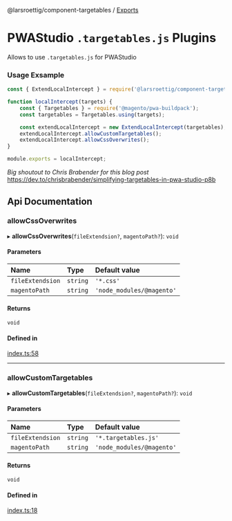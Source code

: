 @larsroettig/component-targetables / [Exports](modules.md)

# PWAStudio `.targetables.js` Plugins

Allows to use `.targetables.js` for PWAStudio

### Usage Exsample

```javascript
const { ExtendLocalIntercept } = require('@larsroettig/component-targetables');

function localIntercept(targets) {
    const { Targetables } = require('@magento/pwa-buildpack');
    const targetables = Targetables.using(targets);

    const extendLocalIntercept = new ExtendLocalIntercept(targetables);
    extendLocalIntercept.allowCustomTargetables();
    extendLocalIntercept.allowCssOverwrites();
}

module.exports = localIntercept;
```

*Big shoutout to Chris Brabender for this blog post*
https://dev.to/chrisbrabender/simplifying-targetables-in-pwa-studio-p8b

## Api Documentation

### allowCssOverwrites

▸ **allowCssOverwrites**(`fileExtendsion?`, `magentoPath?`): `void`

#### Parameters

| Name | Type | Default value |
| :------ | :------ | :------ |
| `fileExtendsion` | `string` | `'*.css'` |
| `magentoPath` | `string` | `'node_modules/@magento'` |

#### Returns

`void`

#### Defined in

[index.ts:58](https://github.com/larsroettig/component-targetables/blob/a102960/lib/index.ts#L58)

___

### allowCustomTargetables

▸ **allowCustomTargetables**(`fileExtendsion?`, `magentoPath?`): `void`

#### Parameters

| Name | Type | Default value |
| :------ | :------ | :------ |
| `fileExtendsion` | `string` | `'*.targetables.js'` |
| `magentoPath` | `string` | `'node_modules/@magento'` |

#### Returns

`void`

#### Defined in

[index.ts:18](https://github.com/larsroettig/component-targetables/blob/a102960/lib/index.ts#L18)
